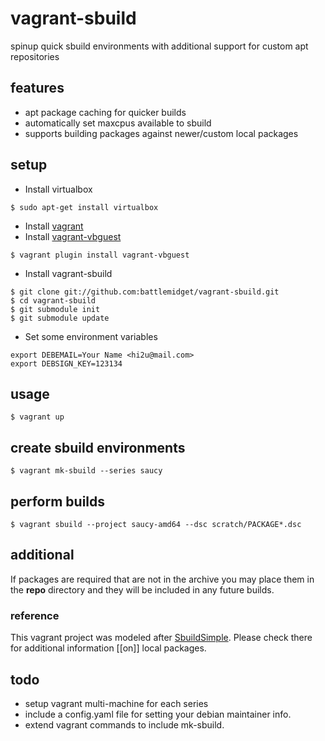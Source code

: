 vagrant-sbuild
==============

spinup quick sbuild environments with additional support for custom apt repositories

## features

+ apt package caching for quicker builds
+ automatically set maxcpus available to sbuild
+ supports building packages against newer/custom local packages

## setup

+ Install virtualbox

```
$ sudo apt-get install virtualbox
```

+ Install [vagrant][]
+ Install [vagrant-vbguest][]
 
```
$ vagrant plugin install vagrant-vbguest
```

+ Install vagrant-sbuild

```
$ git clone git://github.com:battlemidget/vagrant-sbuild.git
$ cd vagrant-sbuild
$ git submodule init
$ git submodule update
```

+ Set some environment variables

```
export DEBEMAIL=Your Name <hi2u@mail.com>
export DEBSIGN_KEY=123134
```

## usage

```
$ vagrant up
```

## create sbuild environments

```
$ vagrant mk-sbuild --series saucy
```

## perform builds

```
$ vagrant sbuild --project saucy-amd64 --dsc scratch/PACKAGE*.dsc
```

## additional

If packages are required that are not in the archive you may place them in
the **repo** directory and they will be included in any future builds.

### reference

This vagrant project was modeled after [SbuildSimple][]. Please check there
for additional information [[on]] local packages.

## todo

+ setup vagrant multi-machine for each series
+ include a config.yaml file for setting your debian maintainer info.
+ extend vagrant commands to include mk-sbuild.

[SbuildSimple]: https://wiki.ubuntu.com/SimpleSbuild
[vagrant]: http://downloads.vagrantup.com/
[vagrant-vbguest]: https://github.com/dotless-de/vagrant-vbguest
